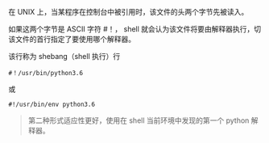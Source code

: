 在 UNIX 上，当某程序在控制台中被引用时，该文件的头两个字节先被读入。

如果这两个字节是 ASCII 字符 #！， shell 就会认为该文件将要由解释器执行，切该文件的首行指定了要使用哪个解释器。

该行称为 shebang（shell 执行）行

    #！/usr/bin/python3.6

或

    #!/usr/bin/env python3.6
> 第二种形式适应性更好，使用在 shell 当前环境中发现的第一个 python 解释器。
